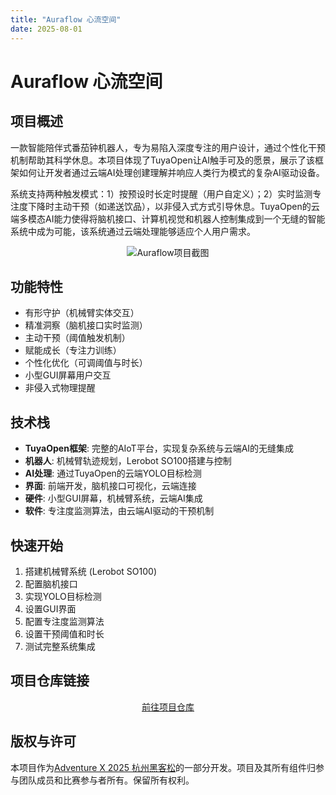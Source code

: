 ```yaml
---
title: "Auraflow 心流空间"
date: 2025-08-01
---
```


<BackToProjects />

# Auraflow 心流空间

## 项目概述

一款智能陪伴式番茄钟机器人，专为易陷入深度专注的用户设计，通过个性化干预机制帮助其科学休息。本项目体现了TuyaOpen让AI触手可及的愿景，展示了该框架如何让开发者通过云端AI处理创建理解并响应人类行为模式的复杂AI驱动设备。

系统支持两种触发模式：1）按预设时长定时提醒（用户自定义）；2）实时监测专注度下降时主动干预（如递送饮品），以非侵入式方式引导休息。TuyaOpen的云端多模态AI能力使得将脑机接口、计算机视觉和机器人控制集成到一个无缝的智能系统中成为可能，该系统通过云端处理能够适应个人用户需求。

<p align="center">
  <img
    src="https://images.tuyacn.com/fe-static/docs/img/74f40f1e-8650-4e59-9593-837255081cc9.jpg"
    alt="Auraflow项目截图"
    style={{
      width: "80%",
      borderRadius: "12px",
      boxShadow: "0 2px 16px rgba(0,0,0,0.08)"
    }}
  />
</p>

## 功能特性

- 有形守护（机械臂实体交互）
- 精准洞察（脑机接口实时监测）
- 主动干预（阈值触发机制）
- 赋能成长（专注力训练）
- 个性化优化（可调阈值与时长）
- 小型GUI屏幕用户交互
- 非侵入式物理提醒

## 技术栈

- **TuyaOpen框架**: 完整的AIoT平台，实现复杂系统与云端AI的无缝集成
- **机器人**: 机械臂轨迹规划，Lerobot SO100搭建与控制
- **AI处理**: 通过TuyaOpen的云端YOLO目标检测
- **界面**: 前端开发，脑机接口可视化，云端连接
- **硬件**: 小型GUI屏幕，机械臂系统，云端AI集成
- **软件**: 专注度监测算法，由云端AI驱动的干预机制

## 快速开始

1. 搭建机械臂系统 (Lerobot SO100)
2. 配置脑机接口
3. 实现YOLO目标检测
4. 设置GUI界面
5. 配置专注度监测算法
6. 设置干预阈值和时长
7. 测试完整系统集成



## 项目仓库链接

<p align="center">
  <a
    href="https://github.com/boshenzh/echo-robot/tree/GUI/apps/echome_smart"
    target="_blank"
    className="button button--primary"
    style={{
      fontSize: "1.15rem",
      padding: "14px 2.5em",
      borderRadius: "16px",
      background: "linear-gradient(90deg, #4f8cff 0%, #38b2ac 100%)",
      color: "#fff",
      boxShadow: "0 4px 24px rgba(79,140,255,0.18), 0 1.5px 6px rgba(56,178,172,0.10)",
      border: "none",
      fontWeight: "bold",
      letterSpacing: "0.04em",
      transition: "transform 0.15s, box-shadow 0.15s",
      display: "inline-block"
    }}
  >
    前往项目仓库
  </a>
</p>


## 版权与许可

本项目作为[Adventure X 2025 杭州黑客松](https://adventure-x.org/zh)的一部分开发。项目及其所有组件归参与团队成员和比赛参与者所有。保留所有权利。
